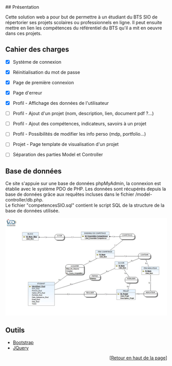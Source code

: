 <div id="top"></div>
<!-- Presentation -->
## Présentation

Cette solution web a pour but de permettre à un étudiant du BTS SIO de répertorier ses projets scolaires ou professionnels en ligne. Il peut ensuite mettre en lien les compétences du référentiel du BTS qu'il a mit en oeuvre dans ces projets.



<!-- ROADMAP -->
## Cahier des charges

- [x] Système de connexion
- [x] Réinitialisation du mot de passe
- [x] Page de première connexion
- [x] Page d'erreur
- [x] Profil - Affichage des données de l'utilisateur
- [ ] Profil - Ajout d'un projet (nom, description, lien, document pdf ?...)
- [ ] Profil - Ajout des compétences, indicateurs, savoirs à un projet
- [ ] Profil - Possibilités de modifier les info perso (mdp, portfolio...)
- [ ] Projet - Page template de visualisation d'un projet
- [ ] Séparation des parties Model et Controller



<!-- DATABASE -->
## Base de données

Ce site s'appuie sur une base de données phpMyAdmin, la connexion est établie avec le système PDO de PHP. Les données sont récupérés depuis la base de données grâce aux requêtes incluses dans le fichier /model-controller/db.php.  
Le fichier "competencesSIO.sql" contient le script SQL de la structure de la base de données utilisée.

![Schéma conceptuel de la base de données](Modèle-conceptuel_CompétencesSIO.jpg?raw=true)



## Outils

* [Bootstrap](https://getbootstrap.com)
* [JQuery](https://jquery.com)



<p align="right">[<a href="#top">Retour en haut de la page</a>]</p>
